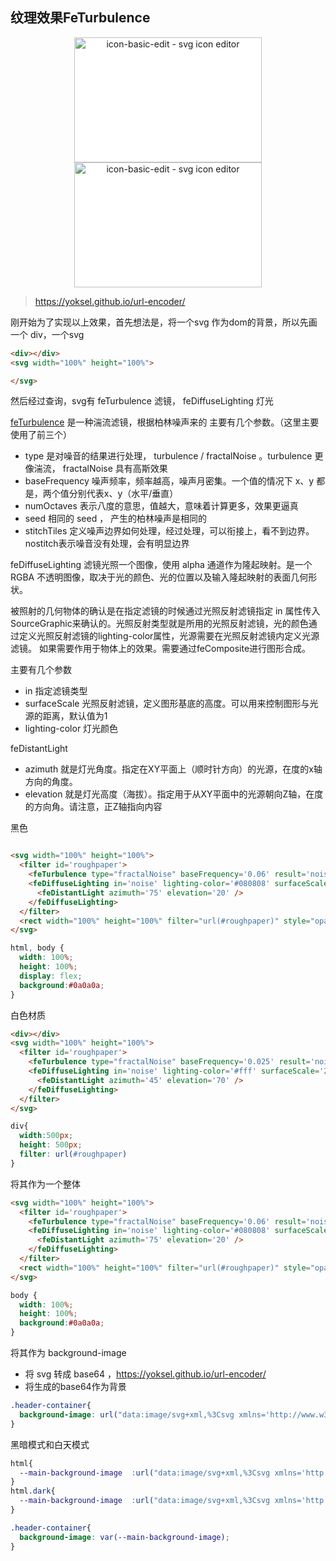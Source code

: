 ## 纹理效果FeTurbulence

<p align='center'>
  <img style="background:white" src='https://cdn.jsdelivr.net/gh/pinky-pig/pic-bed/images20220825162840.png' alt='icon-basic-edit - svg icon editor' width='300' height='200' />
  <img style="background:white" src='https://cdn.jsdelivr.net/gh/pinky-pig/pic-bed/images20220825162926.png' alt='icon-basic-edit - svg icon editor' width='300' height='200' />
</p>


> https://yoksel.github.io/url-encoder/

刚开始为了实现以上效果，首先想法是，将一个svg 作为dom的背景，所以先画一个 div，一个svg
```html
<div></div>
<svg width="100%" height="100%">

</svg>
```

然后经过查询，svg有 feTurbulence 滤镜， feDiffuseLighting 灯光

[feTurbulence](http://www.qiutianaimeili.com/html/page/2021/08/2033cavfscy57b.html) 是一种湍流滤镜，根据柏林噪声来的
主要有几个参数。（这里主要使用了前三个）
- type 是对噪音的结果进行处理， turbulence / fractalNoise 。turbulence 更像湍流， fractalNoise 具有高斯效果
- baseFrequency 噪声频率，频率越高，噪声月密集。一个值的情况下 x、y 都是，两个值分别代表x、y（水平/垂直）
- numOctaves 表示八度的意思，值越大，意味着计算更多，效果更逼真
- seed 相同的 seed ， 产生的柏林噪声是相同的
- stitchTiles 定义噪声边界如何处理，经过处理，可以衔接上，看不到边界。nostitch表示噪音没有处理，会有明显边界


feDiffuseLighting 滤镜光照一个图像，使用 alpha 通道作为隆起映射。是一个 RGBA 不透明图像，取决于光的颜色、光的位置以及输入隆起映射的表面几何形状。

被照射的几何物体的确认是在指定滤镜的时候通过光照反射滤镜指定 in 属性传入 SourceGraphic来确认的。光照反射类型就是所用的光照反射滤镜，光的颜色通过定义光照反射滤镜的lighting-color属性，光源需要在光照反射滤镜内定义光源滤镜。
如果需要作用于物体上的效果。需要通过feComposite进行图形合成。

主要有几个参数
- in 指定滤镜类型
- surfaceScale 光照反射滤镜，定义图形基底的高度。可以用来控制图形与光源的距离，默认值为1
- lighting-color 灯光颜色

feDistantLight
- azimuth  就是灯光角度。指定在XY平面上（顺时针方向）的光源，在度的x轴方向的角度。
- elevation  就是灯光高度（海拔）。指定用于从XY平面中的光源朝向Z轴，在度的方向角。请注意，正Z轴指向内容

黑色
```html

<svg width="100%" height="100%">
  <filter id='roughpaper'>
    <feTurbulence type="fractalNoise" baseFrequency='0.06' result='noise' numOctaves="5" />
    <feDiffuseLighting in='noise' lighting-color='#080808' surfaceScale='5'>
      <feDistantLight azimuth='75' elevation='20' />
    </feDiffuseLighting>
  </filter>
  <rect width="100%" height="100%" filter="url(#roughpaper)" style="opacity:0.18" />
</svg>

```

```css
html, body {
  width: 100%;
  height: 100%;
  display: flex;
  background:#0a0a0a;
}

```

白色材质
```html
<div></div>
<svg width="100%" height="100%">
  <filter id='roughpaper'>
    <feTurbulence type="fractalNoise" baseFrequency='0.025' result='noise' numOctaves="5" />
    <feDiffuseLighting in='noise' lighting-color='#fff' surfaceScale='2'>
      <feDistantLight azimuth='45' elevation='70' />
    </feDiffuseLighting>
  </filter>
</svg>
```

```css
div{
  width:500px;
  height: 500px;
  filter: url(#roughpaper)
}
```

将其作为一个整体
```html
<svg width="100%" height="100%">
  <filter id='roughpaper'>
    <feTurbulence type="fractalNoise" baseFrequency='0.06' result='noise' numOctaves="5" />
    <feDiffuseLighting in='noise' lighting-color='#080808' surfaceScale='5'>
      <feDistantLight azimuth='75' elevation='20' />
    </feDiffuseLighting>
  </filter>
  <rect width="100%" height="100%" filter="url(#roughpaper)" style="opacity:0.18" />
</svg>
```
```css
body {
  width: 100%;
  height: 100%;
  background:#0a0a0a;
}
```

将其作为 background-image

- 将 svg 转成 base64 ，https://yoksel.github.io/url-encoder/
- 将生成的base64作为背景

```css
.header-container{
  background-image: url("data:image/svg+xml,%3Csvg xmlns='http://www.w3.org/2000/svg' width='100%25' height='100%25'%3E%3Cfilter id='roughpaper'%3E%3CfeTurbulence type='fractalNoise' baseFrequency='0.025' result='noise' numOctaves='5' /%3E%3CfeDiffuseLighting in='noise' lighting-color='%23fff' surfaceScale='2'%3E%3CfeDistantLight azimuth='45' elevation='70' /%3E%3C/feDiffuseLighting%3E%3C/filter%3E%3Crect width='100%25' height='100%25' filter='url(%23roughpaper)' /%3E%3C/svg%3E ");
}
```

黑暗模式和白天模式

```css
html{
  --main-background-image  :url("data:image/svg+xml,%3Csvg xmlns='http://www.w3.org/2000/svg' width='100%25' height='100%25'%3E%3Cfilter id='roughpaper'%3E%3CfeTurbulence type='fractalNoise' baseFrequency='0.025' result='noise' numOctaves='5' /%3E%3CfeDiffuseLighting in='noise' lighting-color='%23fff' surfaceScale='2'%3E%3CfeDistantLight azimuth='45' elevation='70' /%3E%3C/feDiffuseLighting%3E%3C/filter%3E%3Crect width='100%25' height='100%25' filter='url(%23roughpaper)' /%3E%3C/svg%3E ");
}
html.dark{
  --main-background-image  :url("data:image/svg+xml,%3Csvg xmlns='http://www.w3.org/2000/svg' width='100%25' height='100%25'%3E%3Cfilter id='roughpaper'%3E%3CfeTurbulence type='fractalNoise' baseFrequency='0.06' result='noise' numOctaves='5' /%3E%3CfeDiffuseLighting in='noise' lighting-color='%23080808' surfaceScale='5'%3E%3CfeDistantLight azimuth='75' elevation='20' /%3E%3C/feDiffuseLighting%3E%3C/filter%3E%3Crect width='100%25' height='100%25' filter='url(%23roughpaper)' style='opacity:0.18' /%3E%3C/svg%3E%0A");
}

.header-container{
  background-image: var(--main-background-image);
}
```
